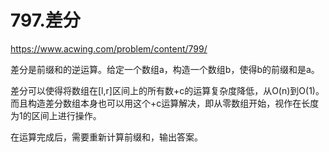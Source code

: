 797.差分
==
https://www.acwing.com/problem/content/799/

差分是前缀和的逆运算。给定一个数组a，构造一个数组b，使得b的前缀和是a。

差分可以使得将数组在[l,r]区间上的所有数+c的运算复杂度降低，从O(n)到O(1)。而且构造差分数组本身也可以用这个+c运算解决，即从零数组开始，视作在长度为1的区间上进行操作。

在运算完成后，需要重新计算前缀和，输出答案。